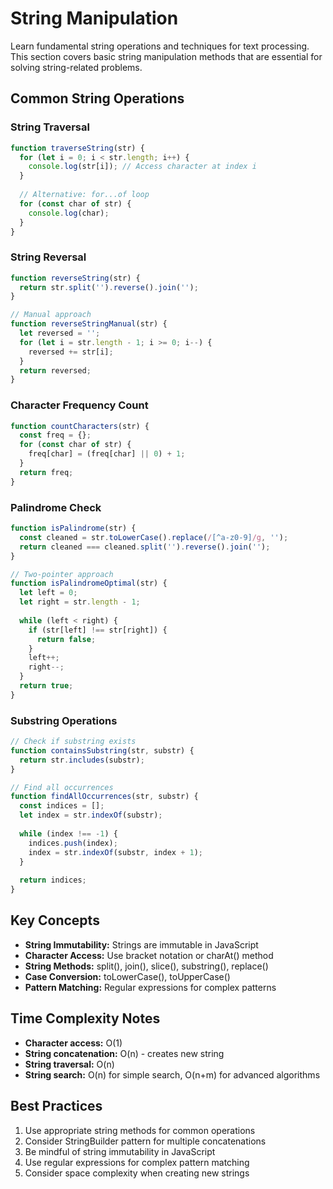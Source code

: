 # String Manipulation

Learn fundamental string operations and techniques for text processing. This section covers basic string manipulation methods that are essential for solving string-related problems.

## Common String Operations

### String Traversal
```javascript
function traverseString(str) {
  for (let i = 0; i < str.length; i++) {
    console.log(str[i]); // Access character at index i
  }
  
  // Alternative: for...of loop
  for (const char of str) {
    console.log(char);
  }
}
```

### String Reversal
```javascript
function reverseString(str) {
  return str.split('').reverse().join('');
}

// Manual approach
function reverseStringManual(str) {
  let reversed = '';
  for (let i = str.length - 1; i >= 0; i--) {
    reversed += str[i];
  }
  return reversed;
}
```

### Character Frequency Count
```javascript
function countCharacters(str) {
  const freq = {};
  for (const char of str) {
    freq[char] = (freq[char] || 0) + 1;
  }
  return freq;
}
```

### Palindrome Check
```javascript
function isPalindrome(str) {
  const cleaned = str.toLowerCase().replace(/[^a-z0-9]/g, '');
  return cleaned === cleaned.split('').reverse().join('');
}

// Two-pointer approach
function isPalindromeOptimal(str) {
  let left = 0;
  let right = str.length - 1;
  
  while (left < right) {
    if (str[left] !== str[right]) {
      return false;
    }
    left++;
    right--;
  }
  return true;
}
```

### Substring Operations
```javascript
// Check if substring exists
function containsSubstring(str, substr) {
  return str.includes(substr);
}

// Find all occurrences
function findAllOccurrences(str, substr) {
  const indices = [];
  let index = str.indexOf(substr);
  
  while (index !== -1) {
    indices.push(index);
    index = str.indexOf(substr, index + 1);
  }
  
  return indices;
}
```

## Key Concepts

- **String Immutability:** Strings are immutable in JavaScript
- **Character Access:** Use bracket notation or charAt() method
- **String Methods:** split(), join(), slice(), substring(), replace()
- **Case Conversion:** toLowerCase(), toUpperCase()
- **Pattern Matching:** Regular expressions for complex patterns

## Time Complexity Notes

- **Character access:** O(1)
- **String concatenation:** O(n) - creates new string
- **String traversal:** O(n)
- **String search:** O(n) for simple search, O(n+m) for advanced algorithms

## Best Practices

1. Use appropriate string methods for common operations
2. Consider StringBuilder pattern for multiple concatenations
3. Be mindful of string immutability in JavaScript
4. Use regular expressions for complex pattern matching
5. Consider space complexity when creating new strings 